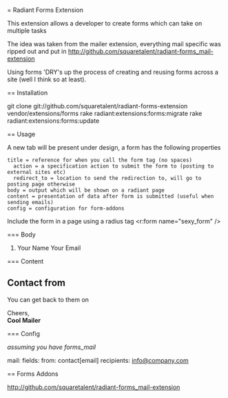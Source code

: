 = Radiant Forms Extension

This extension allows a developer to create forms which can take on multiple tasks

The idea was taken from the mailer extension, everything mail specific was ripped out and put in
  http://github.com/squaretalent/radiant-forms_mail-extension
  
Using forms 'DRY's up the process of creating and reusing forms across a site (well I think so at least).

== Installation

  git clone git://github.com/squaretalent/radiant-forms-extension vendor/extensions/forms
  rake radiant:extensions:forms:migrate
  rake radiant:extensions:forms:update

== Usage
  
  A new tab will be present under design, a form has the following properties

    title = reference for when you call the form tag (no spaces)
      action = a specification action to submit the form to (posting to external sites etc)
      redirect_to = location to send the redirection to, will go to posting page otherwise
    body = output which will be shown on a radiant page
    content = presentation of data after form is submitted (useful when sending emails)
    config = configuration for form-addons
    
  Include the form in a page using a radius tag
    <r:form name="sexy_form" />
    
=== Body

  <ol>
    <li>
      <r:label for='contact[name]'>
        <span class='title'>Your Name</span>
        <r:text name='contact[name] />
      </r:label>
    </li>
    <li>
      <r:label for='contact[email]'>
        <span class='title'>Your Email</span>
        <r:text name='contact[email] />
      </r:label>
    </li>
    <li>
      <r:submit value='Send My Name' />
    </li>
  </ol>

=== Content

  <h2>Contact from <r:get name='contact[name]' /></h2>
  
  <p>You can get back to them on <r:get name='contact[email]' /></p>
  
  <p>Cheers, <br /> <strong>Cool Mailer</strong></p>
  
=== Config

  *assuming you have forms_mail*

  mail:
    fields:
      from: contact[email]
    recipients: info@company.com
  
== Forms Addons

  http://github.com/squaretalent/radiant-forms_mail-extension